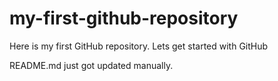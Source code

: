 # my-first-github-repository
Here is my first GitHub repository. Lets get started with GitHub

README.md just got updated manually.
